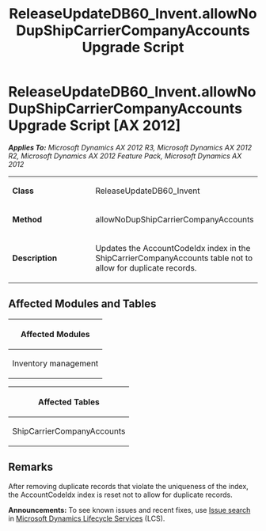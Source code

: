 ﻿---
title: ReleaseUpdateDB60_Invent.allowNoDupShipCarrierCompanyAccounts Upgrade Script
TOCTitle: ReleaseUpdateDB60_Invent.allowNoDupShipCarrierCompanyAccounts Upgrade Script
ms:assetid: a3f01205-241a-012a-2e0b-6327ced44003
ms:mtpsurl: https://msdn.microsoft.com/en-us/library/JJ736769(v=AX.60)
ms:contentKeyID: 49710201
ms.date: 05/18/2015
mtps_version: v=AX.60
---

# ReleaseUpdateDB60\_Invent.allowNoDupShipCarrierCompanyAccounts Upgrade Script [AX 2012]


_**Applies To:** Microsoft Dynamics AX 2012 R3, Microsoft Dynamics AX 2012 R2, Microsoft Dynamics AX 2012 Feature Pack, Microsoft Dynamics AX 2012_

<table>
<colgroup>
<col style="width: 50%" />
<col style="width: 50%" />
</colgroup>
<tbody>
<tr class="odd">
<td><p><strong>Class</strong></p></td>
<td><p>ReleaseUpdateDB60_Invent</p></td>
</tr>
<tr class="even">
<td><p><strong>Method</strong></p></td>
<td><p>allowNoDupShipCarrierCompanyAccounts</p></td>
</tr>
<tr class="odd">
<td><p><strong>Description</strong></p></td>
<td><p>Updates the AccountCodeIdx index in the ShipCarrierCompanyAccounts table not to allow for duplicate records.</p></td>
</tr>
</tbody>
</table>


## Affected Modules and Tables

<table>
<colgroup>
<col style="width: 100%" />
</colgroup>
<thead>
<tr class="header">
<th><p>Affected Modules</p></th>
</tr>
</thead>
<tbody>
<tr class="odd">
<td><p>Inventory management</p></td>
</tr>
</tbody>
</table>


<table>
<colgroup>
<col style="width: 100%" />
</colgroup>
<thead>
<tr class="header">
<th><p>Affected Tables</p></th>
</tr>
</thead>
<tbody>
<tr class="odd">
<td><p>ShipCarrierCompanyAccounts</p></td>
</tr>
</tbody>
</table>


## Remarks

After removing duplicate records that violate the uniqueness of the index, the AccountCodeIdx index is reset not to allow for duplicate records.

  
**Announcements:** To see known issues and recent fixes, use [Issue search](http://go.microsoft.com/fwlink/?linkid=389258) in [Microsoft Dynamics Lifecycle Services](http://go.microsoft.com/fwlink/?linkid=306505) (LCS).

